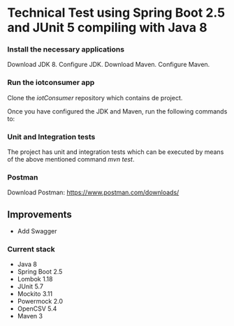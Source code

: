 # Technical Test using Spring Boot 2.5 and JUnit 5 compiling with Java 8

### Install the necessary applications

Download JDK 8.
Configure JDK.
Download Maven.
Configure Maven.

### Run the iotconsumer app

Clone the *iotConsumer* repository which contains de project.  

Once you have configured the JDK and Maven, run the following commands to:


### Unit and Integration tests

The project has unit and integration tests which can be executed by means of the above mentioned command *mvn test*.  


### Postman


Download Postman: https://www.postman.com/downloads/

## Improvements
- Add Swagger

### Current stack

- Java 8
- Spring Boot 2.5
- Lombok 1.18  
- JUnit 5.7
- Mockito 3.11
- Powermock 2.0
- OpenCSV 5.4
- Maven 3

